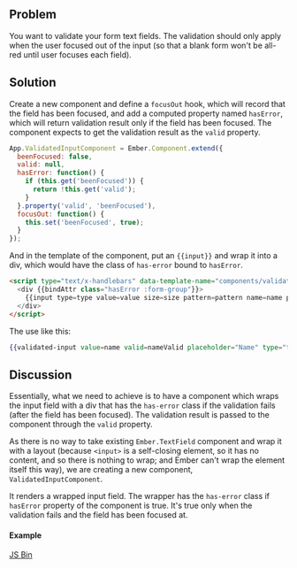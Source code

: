 ## Problem

You want to validate your form text fields. The validation should only
apply when the user focused out of the input (so that a blank form won't
be all-red until user focuses each field).

## Solution

Create a new component and define a `focusOut` hook, which will record
that the field has been focused, and add a computed property named
`hasError`, which will return validation result only if the field has
been focused. The component expects to get the validation result as the
`valid` property.

```javascript
App.ValidatedInputComponent = Ember.Component.extend({
  beenFocused: false,
  valid: null,
  hasError: function() {
    if (this.get('beenFocused')) {
      return !this.get('valid');
    }
  }.property('valid', 'beenFocused'),
  focusOut: function() {
    this.set('beenFocused', true);
  }
});
```

And in the template of the component, put an `{{input}}` and wrap it
into a div, which would have the class of `has-error` bound to
`hasError`. 

```html
<script type="text/x-handlebars" data-template-name="components/validated-input">
  <div {{bindAttr class="hasError :form-group"}}>
    {{input type=type value=value size=size pattern=pattern name=name placeholder=placeholder disaled=disabled maxlength=maxlength tabindex=tabindex class=input-class}}
  </div>
</script>
```

The use like this:

```handlebars
{{validated-input value=name valid=nameValid placeholder="Name" type="text" input-class="form-control"}}
```

## Discussion

Essentially, what we need to achieve is to have a component which wraps
the input field with a div that has the `has-error` class if the
validation fails (after the field has been focused). The validation
result is passed to the component through the `valid` property.

As there is no way to take existing `Ember.TextField` component and wrap
it with a layout (because `<input>` is a self-closing element, so it has
no content, and so there is nothing to wrap; and Ember can't wrap the
element itself this way), we are creating a new component,
`ValidatedInputComponent`.

It renders a wrapped input field. The wrapper has the `has-error` class
if `hasError` property of the component is true. It's true only when
the validation fails and the field has been focused at.

#### Example

<a class="jsbin-embed" href="http://jsbin.com/UpaXeta/3/embed?live">JS Bin</a><script src="http://static.jsbin.com/js/embed.js"></script>
